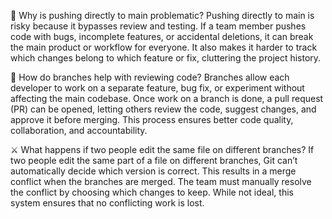 🧠 Why is pushing directly to main problematic?
Pushing directly to main is risky because it bypasses review and testing. If a team member pushes code with bugs, incomplete features, or accidental deletions, it can break the main product or workflow for everyone. It also makes it harder to track which changes belong to which feature or fix, cluttering the project history.

🌿 How do branches help with reviewing code?
Branches allow each developer to work on a separate feature, bug fix, or experiment without affecting the main codebase. Once work on a branch is done, a pull request (PR) can be opened, letting others review the code, suggest changes, and approve it before merging. This process ensures better code quality, collaboration, and accountability.

⚔️ What happens if two people edit the same file on different branches?
If two people edit the same part of a file on different branches, Git can’t automatically decide which version is correct. This results in a merge conflict when the branches are merged. The team must manually resolve the conflict by choosing which changes to keep. While not ideal, this system ensures that no conflicting work is lost.